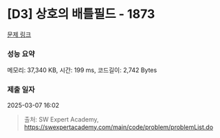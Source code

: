 # [D3] 상호의 배틀필드 - 1873 

[문제 링크](https://swexpertacademy.com/main/code/problem/problemDetail.do?contestProbId=AV5LyE7KD2ADFAXc) 

### 성능 요약

메모리: 37,340 KB, 시간: 199 ms, 코드길이: 2,742 Bytes

### 제출 일자

2025-03-07 16:02



> 출처: SW Expert Academy, https://swexpertacademy.com/main/code/problem/problemList.do